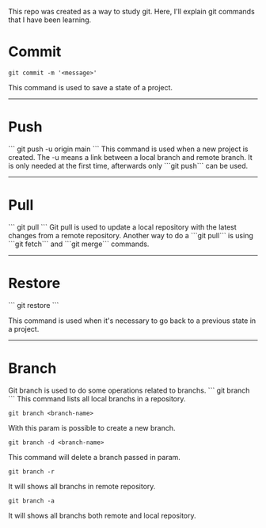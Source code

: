 This repo was created as a way to study git. Here, I'll explain git commands that I have been learning.
<h1>Commit</h1>

```
git commit -m '<message>'
```
This command is used to save a state of a project.

---
<h1>Push</h1>
```
git push -u origin main
```
This command is used when a new project is created. The -u means a link between a local branch and remote branch. It is only needed at the first time, afterwards only ```git push``` can be used.

---
<h1>Pull</h1>
```
git pull
```
Git pull is used to update a local repository with the latest changes from a remote repository.
Another way to do a ```git pull``` is using ```git fetch``` and ```git merge``` commands.

----
<h1>Restore</h1>
```
git restore <commit hash>
```

This command is used when it's necessary to go back to a previous state in a project.

---
<h1>Branch</h1>
Git branch is used to do some operations related to branchs.
```
git branch
```
This command lists all local branchs in a repository.

```
git branch <branch-name>
```
With this param is possible to create a new branch.

```
git branch -d <branch-name>
```
This command will delete a branch passed in param.

```
git branch -r
```
It will shows all branchs in remote repository.

```
git branch -a
```
It will shows all branchs both remote and local repository.
